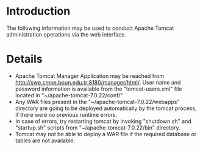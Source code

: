 # Introduction #

The following information may be used to conduct Apache Tomcat administration operations via the web interface.


# Details #

  * Apache Tomcat Manager Application may be reached from http://swe.cmpe.boun.edu.tr:8180/manager/html/. User name and password information is available from the "tomcat-users.xml" file located in "~/apache-tomcat-7.0.22/conf/"
  * Any WAR files present in the "~/apache-tomcat-7.0.22/webapps" directory are going to be deployed automatically by the tomcat process, if there were no previous runtime errors.
  * In case of errors, try restarting tomcat by invoking "shutdown.sh" and "startup.sh" scripts from "~/apache-tomcat-7.0.22/bin" directory.
  * Tomcat may not be able to deploy a WAR file if the required database or tables are not available.